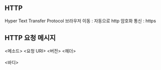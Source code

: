 ## HTTP
Hyper Text Transfer Protocol
브라우저 이동 : 자동으로 http
암호화 통신 : https

## HTTP 요청 메시지
<메소드> <요청 URI> <버전>
<헤더>
<br/><br/>
<바디>

